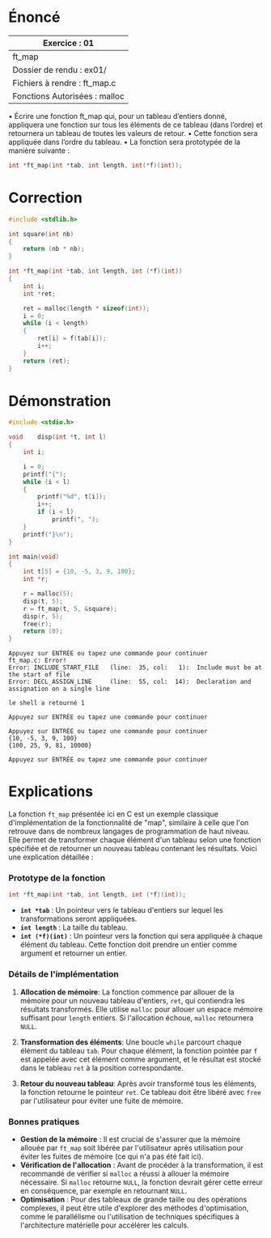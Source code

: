 # Énoncé

| Exercice : 01                 |
| ----------------------------- |
| ft_map                        |
| Dossier de rendu : ex01/      |
| Fichiers à rendre : ft_map.c  |
| Fonctions Autorisées : malloc |
• Écrire une fonction ft_map qui, pour un tableau d’entiers donné, appliquera une
fonction sur tous les éléments de ce tableau (dans l’ordre) et retournera un tableau
de toutes les valeurs de retour.
• Cette fonction sera appliquée dans l’ordre du tableau.
• La fonction sera prototypée de la manière suivante :
```C
int *ft_map(int *tab, int length, int(*f)(int));
```
# Correction

```C
#include <stdlib.h>

int	square(int nb)
{
	return (nb * nb);
}

int	*ft_map(int *tab, int length, int (*f)(int))
{
	int	i;
	int	*ret;

	ret = malloc(length * sizeof(int));
	i = 0;
	while (i < length)
	{
		ret[i] = f(tab[i]);
		i++;
	}
	return (ret);
}
```
# Démonstration

```C
#include <stdio.h>

void	disp(int *t, int l)
{
	int	i;

	i = 0;
	printf("{");
	while (i < l)
	{
		printf("%d", t[i]);
		i++;
		if (i < l)
			printf(", ");
	}
	printf("}\n");
}

int	main(void)
{
	int	t[5] = {10, -5, 3, 9, 100};
	int	*r;

	r = malloc(5);
	disp(t, 5);
	r = ft_map(t, 5, &square);
	disp(r, 5);
	free(r);
	return (0);
}
```

```
Appuyez sur ENTRÉE ou tapez une commande pour continuer
ft_map.c: Error!
Error: INCLUDE_START_FILE   (line:  35, col:   1):	Include must be at the start of file
Error: DECL_ASSIGN_LINE     (line:  55, col:  14):	Declaration and assignation on a single line

le shell a retourné 1

Appuyez sur ENTRÉE ou tapez une commande pour continuer

Appuyez sur ENTRÉE ou tapez une commande pour continuer
{10, -5, 3, 9, 100}
{100, 25, 9, 81, 10000}

Appuyez sur ENTRÉE ou tapez une commande pour continuer
```
# Explications

La fonction `ft_map` présentée ici en C est un exemple classique d'implémentation de la fonctionnalité de "map", similaire à celle que l'on retrouve dans de nombreux langages de programmation de haut niveau. Elle permet de transformer chaque élément d'un tableau selon une fonction spécifiée et de retourner un nouveau tableau contenant les résultats. Voici une explication détaillée :

### Prototype de la fonction

```c
int *ft_map(int *tab, int length, int (*f)(int));
```

- **`int *tab`** : Un pointeur vers le tableau d'entiers sur lequel les transformations seront appliquées.
- **`int length`** : La taille du tableau.
- **`int (*f)(int)`** : Un pointeur vers la fonction qui sera appliquée à chaque élément du tableau. Cette fonction doit prendre un entier comme argument et retourner un entier.

### Détails de l'implémentation

1. **Allocation de mémoire**:
   La fonction commence par allouer de la mémoire pour un nouveau tableau d'entiers, `ret`, qui contiendra les résultats transformés. Elle utilise `malloc` pour allouer un espace mémoire suffisant pour `length` entiers. Si l'allocation échoue, `malloc` retournera `NULL`.

2. **Transformation des éléments**:
   Une boucle `while` parcourt chaque élément du tableau `tab`. Pour chaque élément, la fonction pointée par `f` est appelée avec cet élément comme argument, et le résultat est stocké dans le tableau `ret` à la position correspondante.

3. **Retour du nouveau tableau**:
   Après avoir transformé tous les éléments, la fonction retourne le pointeur `ret`. Ce tableau doit être libéré avec `free` par l'utilisateur pour éviter une fuite de mémoire.

### Bonnes pratiques

- **Gestion de la mémoire** : Il est crucial de s'assurer que la mémoire allouée par `ft_map` soit libérée par l'utilisateur après utilisation pour éviter les fuites de mémoire (ce qui n'a pas été fait ici).
- **Vérification de l'allocation** : Avant de procéder à la transformation, il est recommandé de vérifier si `malloc` a réussi à allouer la mémoire nécessaire. Si `malloc` retourne `NULL`, la fonction devrait gérer cette erreur en conséquence, par exemple en retournant `NULL`.
- **Optimisation** : Pour des tableaux de grande taille ou des opérations complexes, il peut être utile d'explorer des méthodes d'optimisation, comme le parallélisme ou l'utilisation de techniques spécifiques à l'architecture matérielle pour accélérer les calculs.